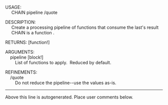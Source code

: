 USAGE:  
&nbsp;&nbsp;&nbsp;&nbsp;&nbsp;CHAIN&nbsp;pipeline&nbsp;/quote  
  
DESCRIPTION:  
&nbsp;&nbsp;&nbsp;&nbsp;&nbsp;Create&nbsp;a&nbsp;processing&nbsp;pipeline&nbsp;of&nbsp;functions&nbsp;that&nbsp;consume&nbsp;the&nbsp;last's&nbsp;result  
&nbsp;&nbsp;&nbsp;&nbsp;&nbsp;CHAIN&nbsp;is&nbsp;a&nbsp;function&nbsp;.  
  
RETURNS:&nbsp;[function!]  
  
ARGUMENTS:  
&nbsp;&nbsp;&nbsp;&nbsp;pipeline&nbsp;[block!]  
&nbsp;&nbsp;&nbsp;&nbsp;&nbsp;&nbsp;&nbsp;&nbsp;List&nbsp;of&nbsp;functions&nbsp;to&nbsp;apply.&nbsp;&nbsp;Reduced&nbsp;by&nbsp;default.  
  
REFINEMENTS:  
&nbsp;&nbsp;&nbsp;&nbsp;/quote  
&nbsp;&nbsp;&nbsp;&nbsp;&nbsp;&nbsp;&nbsp;&nbsp;Do&nbsp;not&nbsp;reduce&nbsp;the&nbsp;pipeline--use&nbsp;the&nbsp;values&nbsp;as-is.  
___
Above this line is autogenerated. Place user comments below.